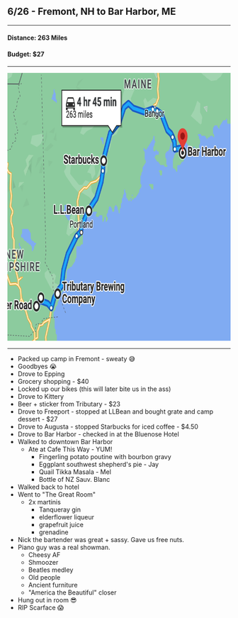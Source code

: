 ## 6/26 - Fremont, NH to Bar Harbor, ME

---

#### Distance: 263 Miles

#### Budget: $27

---

<img height="604" src="maps/2016-06-26.png" width="800" title="map" alt="Map of trip from Fremont to Bangor"/>

---

* Packed up camp in Fremont - sweaty 😅
* Goodbyes 😭
* Drove to Epping
* Grocery shopping - $40
* Locked up our bikes (this will later bite us in the ass)
* Drove to Kittery
* Beer + sticker from Tributary - $23
* Drove to Freeport - stopped at LLBean and bought grate and camp dessert - $27
* Drove to Augusta - stopped Starbucks for iced coffee - $4.50
* Drove to Bar Harbor - checked in at the Bluenose Hotel
* Walked to downtown Bar Harbor
  * Ate at Cafe This Way - YUM!
    * Fingerling potato poutine with bourbon gravy
    * Eggplant southwest shepherd's pie - Jay
    * Quail Tikka Masala - Mel
    * Bottle of NZ Sauv. Blanc
* Walked back to hotel
* Went to "The Great Room"
  * 2x martinis
    * Tanqueray gin
    * elderflower liqueur
    * grapefruit juice
    * grenadine
* Nick the bartender was great + sassy. Gave us free nuts.
* Piano guy was a real showman.
  * Cheesy AF
  * Shmoozer
  * Beatles medley
  * Old people
  * Ancient furniture
  * "America the Beautiful" closer
* Hung out in room 😎
* RIP Scarface 😱